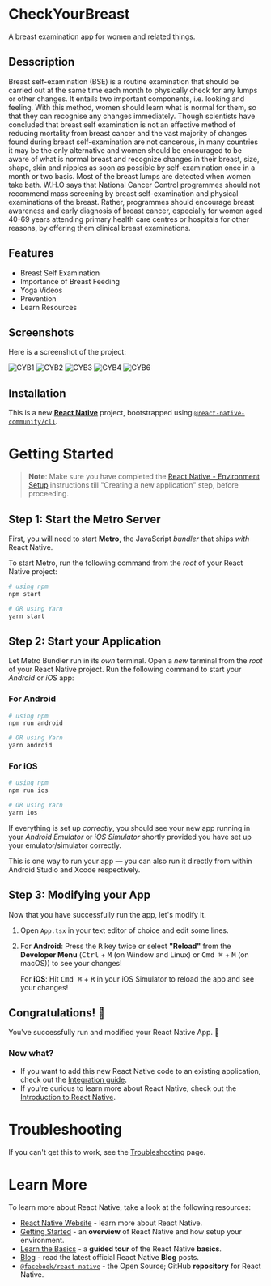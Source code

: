 
# CheckYourBreast

A breast examination app for women and related things.

## Desscription

Breast self-examination (BSE) is a routine examination that should be carried out at the same time each month to physically check for any lumps or other changes. It entails two important components, i.e. looking and feeling. With this method, women should learn what is normal for them, so that they can recognise any changes immediately.
Though scientists have concluded that breast self examination is not an effective method of reducing mortality from breast cancer and the vast majority of changes found during breast self-examination are not cancerous, in many countries it may be the only alternative and women should be encouraged to be aware of what is normal breast and recognize changes in their breast, size, shape, skin and nipples as soon as possible by self-examination once in a month or two basis. Most of the breast lumps are detected when women take bath.
W.H.O says that National Cancer Control programmes should not recommend mass screening by breast self-examination and physical examinations of the breast. Rather, programmes should encourage breast awareness and early diagnosis of breast cancer, especially for women aged 40-69 years attending primary health care centres or hospitals for other reasons, by offering them clinical breast examinations.

## Features

- Breast Self Examination
- Importance of Breast Feeding
- Yoga Videos
- Prevention
- Learn Resources

## Screenshots

Here is a screenshot of the project:

![CYB1](https://github.com/user-attachments/assets/09145d50-1478-4f82-8e82-98a96ccf789c)
![CYB2](https://github.com/user-attachments/assets/df3739ce-b0b5-4142-9086-6a1c23934790)
![CYB3](https://github.com/user-attachments/assets/bbba6920-08d0-476f-9c21-0f5cefd2fff2)
![CYB4](https://github.com/user-attachments/assets/15b9f045-9f7a-4b06-ad89-988a4121f436)
![CYB6](https://github.com/user-attachments/assets/c0689b36-489e-441e-ade5-c4364f6d4ee1)





## Installation

This is a new [**React Native**](https://reactnative.dev) project, bootstrapped using [`@react-native-community/cli`](https://github.com/react-native-community/cli).

# Getting Started

>**Note**: Make sure you have completed the [React Native - Environment Setup](https://reactnative.dev/docs/environment-setup) instructions till "Creating a new application" step, before proceeding.

## Step 1: Start the Metro Server

First, you will need to start **Metro**, the JavaScript _bundler_ that ships _with_ React Native.

To start Metro, run the following command from the _root_ of your React Native project:

```bash
# using npm
npm start

# OR using Yarn
yarn start
```

## Step 2: Start your Application

Let Metro Bundler run in its _own_ terminal. Open a _new_ terminal from the _root_ of your React Native project. Run the following command to start your _Android_ or _iOS_ app:

### For Android

```bash
# using npm
npm run android

# OR using Yarn
yarn android
```

### For iOS

```bash
# using npm
npm run ios

# OR using Yarn
yarn ios
```

If everything is set up _correctly_, you should see your new app running in your _Android Emulator_ or _iOS Simulator_ shortly provided you have set up your emulator/simulator correctly.

This is one way to run your app — you can also run it directly from within Android Studio and Xcode respectively.

## Step 3: Modifying your App

Now that you have successfully run the app, let's modify it.

1. Open `App.tsx` in your text editor of choice and edit some lines.
2. For **Android**: Press the <kbd>R</kbd> key twice or select **"Reload"** from the **Developer Menu** (<kbd>Ctrl</kbd> + <kbd>M</kbd> (on Window and Linux) or <kbd>Cmd ⌘</kbd> + <kbd>M</kbd> (on macOS)) to see your changes!

   For **iOS**: Hit <kbd>Cmd ⌘</kbd> + <kbd>R</kbd> in your iOS Simulator to reload the app and see your changes!

## Congratulations! :tada:

You've successfully run and modified your React Native App. :partying_face:

### Now what?

- If you want to add this new React Native code to an existing application, check out the [Integration guide](https://reactnative.dev/docs/integration-with-existing-apps).
- If you're curious to learn more about React Native, check out the [Introduction to React Native](https://reactnative.dev/docs/getting-started).

# Troubleshooting

If you can't get this to work, see the [Troubleshooting](https://reactnative.dev/docs/troubleshooting) page.

# Learn More

To learn more about React Native, take a look at the following resources:

- [React Native Website](https://reactnative.dev) - learn more about React Native.
- [Getting Started](https://reactnative.dev/docs/environment-setup) - an **overview** of React Native and how setup your environment.
- [Learn the Basics](https://reactnative.dev/docs/getting-started) - a **guided tour** of the React Native **basics**.
- [Blog](https://reactnative.dev/blog) - read the latest official React Native **Blog** posts.
- [`@facebook/react-native`](https://github.com/facebook/react-native) - the Open Source; GitHub **repository** for React Native.

